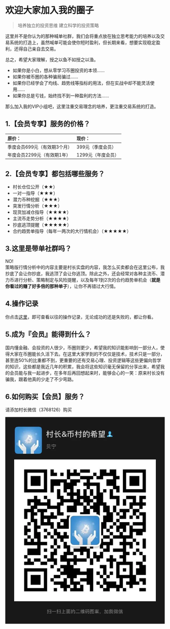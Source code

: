 # 欢迎大家加入我的圈子

> 培养独立的投资思维 建立科学的投资策略

这里并不是你认为的那种喊单社群，我们会将重点放在独立思考能力的培养以及交易系统的打造上，虽然喊单可能会使你短时盈利，但长期来看，想要实现稳定盈利，还得自己亲自去交易。

总之，希望大家理解，授之以鱼不如授之以渔。

* 如果你是小白，想从零学习币圈投资的本领……
* 如果你被币圈的各种骗局骗过……
* 如果你已经学会了均线、趋势线等指标的用法，但在实战中却不能灵活使用……
* 如果你总是亏钱，始终找不到一种盈利的方法……

那么加入我的VIP小组吧，这里注重交易理念的培养，更注重交易系统的打造。

## 1.【会员专享】服务的价格？

| **原价：** | **现价：** |
| :--- | :--- |
| 季度会员699元（有效期3个月） | 399元（季度会员） |
| 年度会员2299元（有效期1年） | 1299元（年度会员） |

## 2.【会员专享】都包括哪些服务？

* 村长仓位公开（★★）
* 一对一指导（★★★）
* 潜力币种挖掘（★★★）
* 突发行情分析（★★★） 
* 现货加减仓指导（★★★★）
* 主流币走势分析（★★★★）
* 抄底逃顶提醒（★★★★★）
* 合约趋势单指导（每年一两次的大行情机会）（★★★★★）

## 3.这里是带单社群吗？

NO!  
策略版行情分析中的内容主要是村长实盘的内容，我怎么买卖都会在这里公布，我抄底了会让你抄底，我逃顶了会让你逃顶。除此之外，还会经常对各种主流币、潜力币进行分析、策略制定与风险提醒，以及每年1到2次的合约趋势单机会（**就是你看过的赚了好多倍的那种单子**），让你不再错过大行情。

## 4.操作记录

你点击[这里](http://mp.weixin.qq.com/s?__biz=MzA5MTc4ODA2Nw==&mid=2457528052&idx=2&sn=0b15057823e39a91c27c73dcc8d5b79c&chksm=87f940b8b08ec9ae5a995b7ccacfd2d4c60e66566023630da5e95c2f50b9b60ed798cfaec72c&scene=21#wechat_redirect)，即可查看以往的操作记录，无论成功的还是失败的，都让你看。

## 5.成为『会员』能得到什么？

国内懂金融、会投资的人很少，币圈则更少，希望我的知识能影响到一部分人，使得大家在币圈能长久活下去。在这里大家学到的不仅仅是技术，技术只是一部分，甚至连50%的比重都不到，更重要的还有交易心理、投资逻辑等这些更偏向哲学的知识，这些都是我近几年的积累，我会将这些知识毫无保留的分享出来，希望我的会员能与我一起进步，在多年后再回想起来时，能够会心的一笑：原来村长没有骗我，跟着他真的少走了不少弯路​。​  


## 6.如何购买【会员】服务？

请添加村长微信（3768126）购买

![&#x626B;&#x4E00;&#x626B;&#xFF0C;&#x52A0;&#x6211;&#x5FAE;&#x4FE1;](.gitbook/assets/640.webp)

